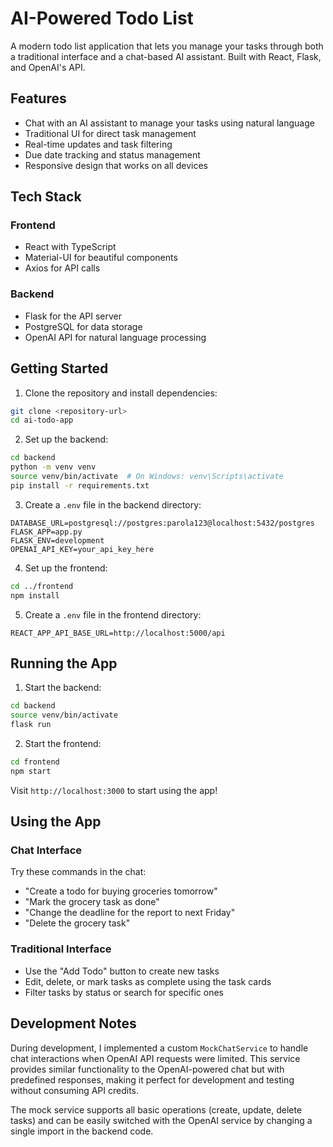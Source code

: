 # AI-Powered Todo List

A modern todo list application that lets you manage your tasks through both a traditional interface and a chat-based AI assistant. Built with React, Flask, and OpenAI's API.

## Features

- Chat with an AI assistant to manage your tasks using natural language
- Traditional UI for direct task management
- Real-time updates and task filtering
- Due date tracking and status management
- Responsive design that works on all devices

## Tech Stack

### Frontend
- React with TypeScript
- Material-UI for beautiful components
- Axios for API calls

### Backend
- Flask for the API server
- PostgreSQL for data storage
- OpenAI API for natural language processing

## Getting Started

1. Clone the repository and install dependencies:
```bash
git clone <repository-url>
cd ai-todo-app
```

2. Set up the backend:
```bash
cd backend
python -m venv venv
source venv/bin/activate  # On Windows: venv\Scripts\activate
pip install -r requirements.txt
```

3. Create a `.env` file in the backend directory:
```
DATABASE_URL=postgresql://postgres:parola123@localhost:5432/postgres
FLASK_APP=app.py
FLASK_ENV=development
OPENAI_API_KEY=your_api_key_here
```

4. Set up the frontend:
```bash
cd ../frontend
npm install
```

5. Create a `.env` file in the frontend directory:
```
REACT_APP_API_BASE_URL=http://localhost:5000/api
```

## Running the App

1. Start the backend:
```bash
cd backend
source venv/bin/activate
flask run
```

2. Start the frontend:
```bash
cd frontend
npm start
```

Visit `http://localhost:3000` to start using the app!

## Using the App

### Chat Interface
Try these commands in the chat:
- "Create a todo for buying groceries tomorrow"
- "Mark the grocery task as done"
- "Change the deadline for the report to next Friday"
- "Delete the grocery task"

### Traditional Interface
- Use the "Add Todo" button to create new tasks
- Edit, delete, or mark tasks as complete using the task cards
- Filter tasks by status or search for specific ones

## Development Notes

During development, I implemented a custom `MockChatService` to handle chat interactions when OpenAI API requests were limited. This service provides similar functionality to the OpenAI-powered chat but with predefined responses, making it perfect for development and testing without consuming API credits.

The mock service supports all basic operations (create, update, delete tasks) and can be easily switched with the OpenAI service by changing a single import in the backend code.
